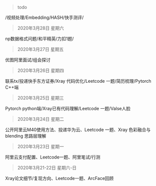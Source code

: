 
> todo

/视频处理/Embedding/HASH/快手测评/

> 2020年3月28日 星期六

np数据格式问题/和平精英/力扣1题/ 

> 2020年3月27日 星期五

优图阿里面试/组会探讨

> 2020年3月26日 星期四

联系tx/投递快手东方证券/Xray 代码优化/Leetcode 一题/简历梳理/Pytorch C++端

> 2020年3月25日 星期三

Pytorch python端/Xray已有代码理解/Leetcode 一题/Valse人脸

> 2020年3月24日 星期二

公开阿里云M40使用方法、投递华为云、Leetcode 一题、Xray 色彩融合与 blending 思路层理解

> 2020年3月23日 星期一

阿里云支付配置、Leetcode一题、阿里笔试/行测

> 2020年3月21-22日 星期六-日    

Xray论文细节/复现方向、Leetcode一题、ArcFace回顾
